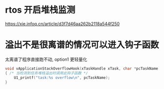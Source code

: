 # rtos 开启堆栈监测

https://xie.infoq.cn/article/d3f7d46aa262b2118a544f250

# 溢出不是很离谱的情况可以进入钩子函数

太离谱了程序直接跑不动, option1 更轻量化

``` c
void vApplicationStackOverflowHook(xTaskHandle xTask, char *pcTaskName)
{ /* 当检测到任务堆栈溢出时调用此钩子函数 */
    U1_printf("task:%s overflow\n", pcTaskName);
}
```

